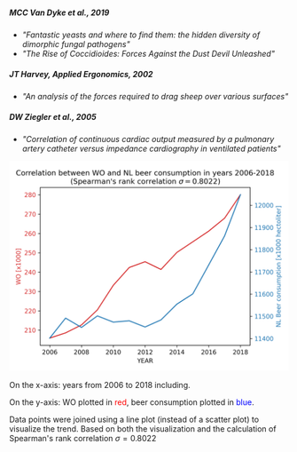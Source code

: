 ##### MCC Van Dyke et al., 2019

* *"Fantastic yeasts and where to find them: the hidden diversity of dimorphic fungal pathogens"*
* *"The Rise of Coccidioides: Forces Against the Dust Devil Unleashed"*
  
##### JT Harvey, Applied Ergonomics, 2002

* *"An analysis of the forces required to drag sheep over various surfaces"*
  
##### DW Ziegler et al., 2005

* *"Correlation of continuous cardiac output measured by a pulmonary artery catheter versus impedance cardiography in ventilated patients"*

![](thereiscorrelation.png)

On the x-axis: years from 2006 to 2018 including. 

On the y-axis: WO plotted in <span style="color:red">red</span>, beer consumption plotted in <span style="color:blue">blue</span>.

Data points were joined using a line plot (instead of a scatter plot) to visualize the trend. Based on both the visualization and the calculation of Spearman's rank correlation $\sigma = 0.8022$